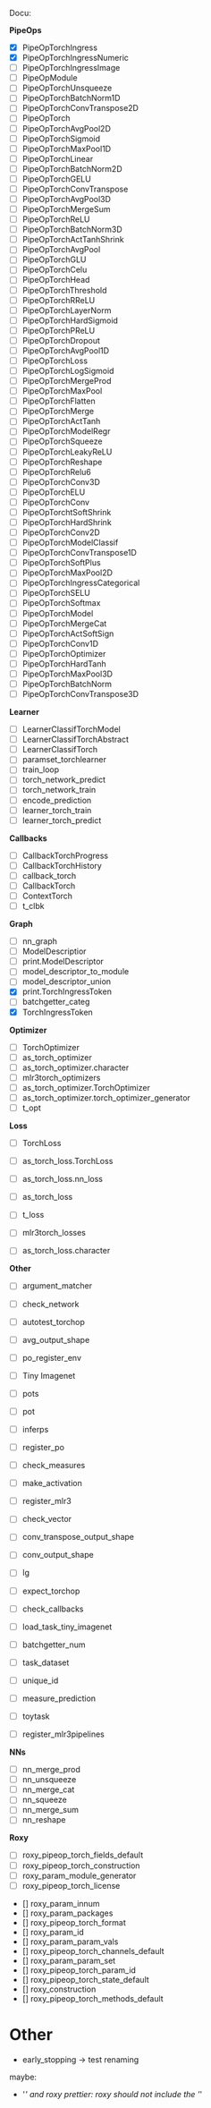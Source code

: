 Docu:

**PipeOps**



* [x] PipeOpTorchIngress
* [x] PipeOpTorchIngressNumeric
* [ ] PipeOpTorchIngressImage
* [ ] PipeOpModule
* [ ] PipeOpTorchUnsqueeze
* [ ] PipeOpTorchBatchNorm1D
* [ ] PipeOpTorchConvTranspose2D
* [ ] PipeOpTorch
* [ ] PipeOpTorchAvgPool2D
* [ ] PipeOpTorchSigmoid
* [ ] PipeOpTorchMaxPool1D
* [ ] PipeOpTorchLinear
* [ ] PipeOpTorchBatchNorm2D
* [ ] PipeOpTorchGELU
* [ ] PipeOpTorchConvTranspose
* [ ] PipeOpTorchAvgPool3D
* [ ] PipeOpTorchMergeSum
* [ ] PipeOpTorchReLU
* [ ] PipeOpTorchBatchNorm3D
* [ ] PipeOpTorchActTanhShrink
* [ ] PipeOpTorchAvgPool
* [ ] PipeOpTorchGLU
* [ ] PipeOpTorchCelu
* [ ] PipeOpTorchHead
* [ ] PipeOpTorchThreshold
* [ ] PipeOpTorchRReLU
* [ ] PipeOpTorchLayerNorm
* [ ] PipeOpTorchHardSigmoid
* [ ] PipeOpTorchPReLU
* [ ] PipeOpTorchDropout
* [ ] PipeOpTorchAvgPool1D
* [ ] PipeOpTorchLoss
* [ ] PipeOpTorchLogSigmoid
* [ ] PipeOpTorchMergeProd
* [ ] PipeOpTorchMaxPool
* [ ] PipeOpTorchFlatten
* [ ] PipeOpTorchMerge
* [ ] PipeOpTorchActTanh
* [ ] PipeOpTorchModelRegr
* [ ] PipeOpTorchSqueeze
* [ ] PipeOpTorchLeakyReLU
* [ ] PipeOpTorchReshape
* [ ] PipeOpTorchRelu6
* [ ] PipeOpTorchConv3D
* [ ] PipeOpTorchELU
* [ ] PipeOpTorchConv
* [ ] PipeOpTorchtSoftShrink
* [ ] PipeOpTorchHardShrink
* [ ] PipeOpTorchConv2D
* [ ] PipeOpTorchModelClassif
* [ ] PipeOpTorchConvTranspose1D
* [ ] PipeOpTorchSoftPlus
* [ ] PipeOpTorchMaxPool2D
* [ ] PipeOpTorchIngressCategorical
* [ ] PipeOpTorchSELU
* [ ] PipeOpTorchSoftmax
* [ ] PipeOpTorchModel
* [ ] PipeOpTorchMergeCat
* [ ] PipeOpTorchActSoftSign
* [ ] PipeOpTorchConv1D
* [ ] PipeOpTorchOptimizer
* [ ] PipeOpTorchHardTanh
* [ ] PipeOpTorchMaxPool3D
* [ ] PipeOpTorchBatchNorm
* [ ] PipeOpTorchConvTranspose3D

**Learner**

* [ ] LearnerClassifTorchModel
* [ ] LearnerClassifTorchAbstract
* [ ] LearnerClassifTorch
* [ ] paramset_torchlearner
* [ ] train_loop
* [ ] torch_network_predict
* [ ] torch_network_train
* [ ] encode_prediction
* [ ] learner_torch_train
* [ ] learner_torch_predict

**Callbacks**

* [ ] CallbackTorchProgress
* [ ] CallbackTorchHistory
* [ ] callback_torch
* [ ] CallbackTorch
* [ ] ContextTorch
* [ ] t_clbk

**Graph**

* [ ] nn_graph
* [ ] ModelDescriptior
* [ ] print.ModelDescriptor
* [ ] model_descriptor_to_module
* [ ] model_descriptor_union
* [x] print.TorchIngressToken
* [ ] batchgetter_categ
* [x] TorchIngressToken

**Optimizer**

* [ ] TorchOptimizer
* [ ] as_torch_optimizer
* [ ] as_torch_optimizer.character
* [ ] mlr3torch_optimizers
* [ ] as_torch_optimizer.TorchOptimizer
* [ ] as_torch_optimizer.torch_optimizer_generator
* [ ] t_opt

**Loss**

* [ ] TorchLoss
* [ ] as_torch_loss.TorchLoss
* [ ] as_torch_loss.nn_loss
* [ ] as_torch_loss
* [ ] t_loss
* [ ] mlr3torch_losses
* [ ] as_torch_loss.character


**Other**

* [ ] argument_matcher
* [ ] check_network
* [ ] autotest_torchop
* [ ] avg_output_shape
* [ ] po_register_env
* [ ] Tiny Imagenet
* [ ] pots
* [ ] pot
* [ ] inferps
* [ ] register_po
* [ ] check_measures
* [ ] make_activation
* [ ] register_mlr3
* [ ] check_vector
* [ ] conv_transpose_output_shape
* [ ] conv_output_shape
* [ ] lg
* [ ] expect_torchop
* [ ] check_callbacks
* [ ] load_task_tiny_imagenet
* [ ] batchgetter_num
* [ ] task_dataset
* [ ] unique_id
* [ ] measure_prediction
* [ ] toytask
* [ ] register_mlr3pipelines


**NNs**

* [ ] nn_merge_prod
* [ ] nn_unsqueeze
* [ ] nn_merge_cat
* [ ] nn_squeeze
* [ ] nn_merge_sum
* [ ] nn_reshape

**Roxy**

* [ ] roxy_pipeop_torch_fields_default
* [ ] roxy_pipeop_torch_construction
* [ ] roxy_param_module_generator
* [ ] roxy_pipeop_torch_license

* [] roxy_param_innum
* [] roxy_param_packages
* [] roxy_pipeop_torch_format
* [] roxy_param_id
* [] roxy_param_param_vals
* [] roxy_pipeop_torch_channels_default
* [] roxy_param_param_set
* [] roxy_pipeop_torch_param_id
* [] roxy_pipeop_torch_state_default
* [] roxy_construction
* [] roxy_pipeop_torch_methods_default




# Other

* early_stopping -> test renaming

maybe:
* '*' and roxy prettier: roxy should not include the '*'

